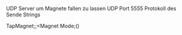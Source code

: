 UDP Server um Magnete fallen zu lassen
UDP Port 5555
Protokoll des Sende Strings

TapMagnet;<MagnetChannel>;<Magnet Mode;(<DutyCyle wenn ON>)